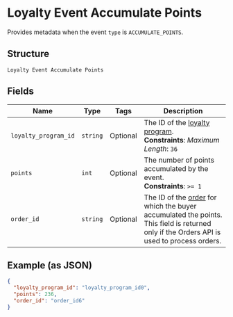 
# Loyalty Event Accumulate Points

Provides metadata when the event `type` is `ACCUMULATE_POINTS`.

## Structure

`Loyalty Event Accumulate Points`

## Fields

| Name | Type | Tags | Description |
|  --- | --- | --- | --- |
| `loyalty_program_id` | `string` | Optional | The ID of the [loyalty program](../../doc/models/loyalty-program.md).<br>**Constraints**: *Maximum Length*: `36` |
| `points` | `int` | Optional | The number of points accumulated by the event.<br>**Constraints**: `>= 1` |
| `order_id` | `string` | Optional | The ID of the [order](../../doc/models/order.md) for which the buyer accumulated the points.<br>This field is returned only if the Orders API is used to process orders. |

## Example (as JSON)

```json
{
  "loyalty_program_id": "loyalty_program_id0",
  "points": 236,
  "order_id": "order_id6"
}
```

